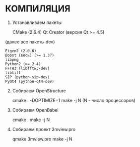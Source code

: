 # КОМПИЛЯЦИЯ
1) Устанавливаем пакеты

    CMake (2.6.4)
    Qt Creator (версия Qt >= 4.5)

(далее все пакеты dev)

    Eigen2 (2.0.6)
    Boost (весь) (>= 1.37)
    libpng
    Python2 (>= 2.4)
    FFTW3 (libfftw3-dev)
    libtiff 
    SIP (python-sip-dev)
    PyQt4 (python-qt4-dev)

2) Собираем OpenStructure

    cmake . -DOPTIMIZE=1
    make -j N (N - число процессоров)

3) Собираем OpenBabel

    cmake .
    make -j N

4) Собираем проект 3mview.pro

    qmake 3mview.pro
    make -j N
